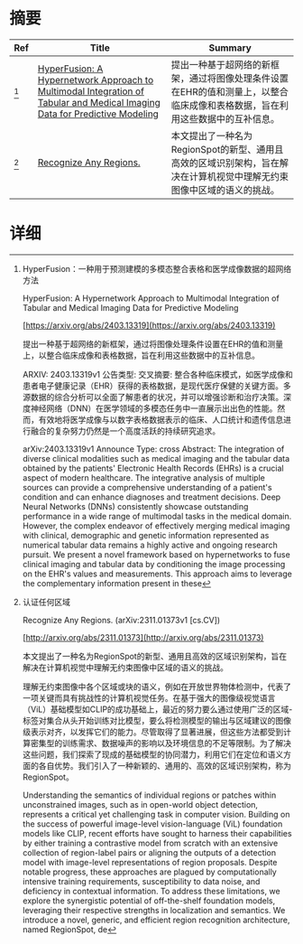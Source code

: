 # 摘要

| Ref | Title | Summary |
| --- | --- | --- |
| [^1] | [HyperFusion: A Hypernetwork Approach to Multimodal Integration of Tabular and Medical Imaging Data for Predictive Modeling](https://arxiv.org/abs/2403.13319) | 提出一种基于超网络的新框架，通过将图像处理条件设置在EHR的值和测量上，以整合临床成像和表格数据，旨在利用这些数据中的互补信息。 |
| [^2] | [Recognize Any Regions.](http://arxiv.org/abs/2311.01373) | 本文提出了一种名为RegionSpot的新型、通用且高效的区域识别架构，旨在解决在计算机视觉中理解无约束图像中区域的语义的挑战。 |

# 详细

[^1]: HyperFusion：一种用于预测建模的多模态整合表格和医学成像数据的超网络方法

    HyperFusion: A Hypernetwork Approach to Multimodal Integration of Tabular and Medical Imaging Data for Predictive Modeling

    [https://arxiv.org/abs/2403.13319](https://arxiv.org/abs/2403.13319)

    提出一种基于超网络的新框架，通过将图像处理条件设置在EHR的值和测量上，以整合临床成像和表格数据，旨在利用这些数据中的互补信息。

    

    ARXIV: 2403.13319v1 公告类型: 交叉摘要: 整合各种临床模式，如医学成像和患者电子健康记录（EHR）获得的表格数据，是现代医疗保健的关键方面。多源数据的综合分析可以全面了解患者的状况，并可以增强诊断和治疗决策。深度神经网络（DNN）在医学领域的多模态任务中一直展示出出色的性能。然而，有效地将医学成像与以数字表格数据表示的临床、人口统计和遗传信息进行融合的复杂努力仍然是一个高度活跃的持续研究追求。

    arXiv:2403.13319v1 Announce Type: cross  Abstract: The integration of diverse clinical modalities such as medical imaging and the tabular data obtained by the patients' Electronic Health Records (EHRs) is a crucial aspect of modern healthcare. The integrative analysis of multiple sources can provide a comprehensive understanding of a patient's condition and can enhance diagnoses and treatment decisions. Deep Neural Networks (DNNs) consistently showcase outstanding performance in a wide range of multimodal tasks in the medical domain. However, the complex endeavor of effectively merging medical imaging with clinical, demographic and genetic information represented as numerical tabular data remains a highly active and ongoing research pursuit.   We present a novel framework based on hypernetworks to fuse clinical imaging and tabular data by conditioning the image processing on the EHR's values and measurements. This approach aims to leverage the complementary information present in these
    
[^2]: 认证任何区域

    Recognize Any Regions. (arXiv:2311.01373v1 [cs.CV])

    [http://arxiv.org/abs/2311.01373](http://arxiv.org/abs/2311.01373)

    本文提出了一种名为RegionSpot的新型、通用且高效的区域识别架构，旨在解决在计算机视觉中理解无约束图像中区域的语义的挑战。

    

    理解无约束图像中各个区域或块的语义，例如在开放世界物体检测中，代表了一项关键而具有挑战性的计算机视觉任务。在基于强大的图像级视觉语言（ViL）基础模型如CLIP的成功基础上，最近的努力要么通过使用广泛的区域-标签对集合从头开始训练对比模型，要么将检测模型的输出与区域建议的图像级表示对齐，以发挥它们的能力。尽管取得了显著进展，但这些方法都受到计算密集型的训练需求、数据噪声的影响以及环境信息的不足等限制。为了解决这些问题，我们探索了现成的基础模型的协同潜力，利用它们在定位和语义方面的各自优势。我们引入了一种新颖的、通用的、高效的区域识别架构，称为RegionSpot。

    Understanding the semantics of individual regions or patches within unconstrained images, such as in open-world object detection, represents a critical yet challenging task in computer vision. Building on the success of powerful image-level vision-language (ViL) foundation models like CLIP, recent efforts have sought to harness their capabilities by either training a contrastive model from scratch with an extensive collection of region-label pairs or aligning the outputs of a detection model with image-level representations of region proposals. Despite notable progress, these approaches are plagued by computationally intensive training requirements, susceptibility to data noise, and deficiency in contextual information. To address these limitations, we explore the synergistic potential of off-the-shelf foundation models, leveraging their respective strengths in localization and semantics. We introduce a novel, generic, and efficient region recognition architecture, named RegionSpot, de
    

